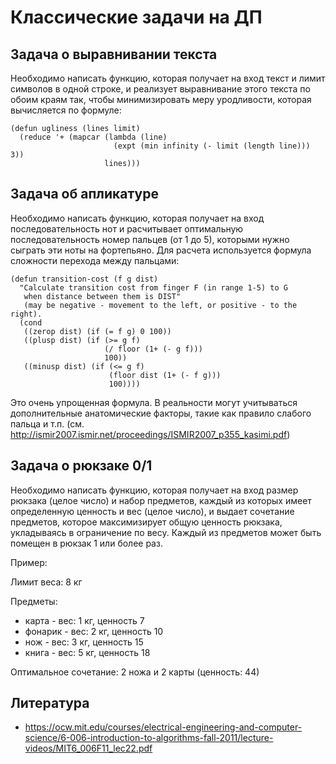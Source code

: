 # Классические задачи на ДП

## Задача о выравнивании текста

Необходимо написать функцию, которая получает на вход текст и лимит символов в одной строке, и реализует выравнивание этого текста по обоим краям так, чтобы минимизировать меру уродливости, которая вычисляется по формуле:

```
(defun ugliness (lines limit)
  (reduce '+ (mapcar (lambda (line)
                       (expt (min infinity (- limit (length line))) 3))
                     lines)))
```

## Задача об апликатуре

Необходимо написать функцию, которая получает на вход последовательность нот и расчитывает оптимальную последовательность номер пальцев (от 1 до 5), которыми нужно сыграть эти ноты на фортепьяно. Для расчета используется формула сложности перехода между пальцами:

```
(defun transition-cost (f g dist)
  "Calculate transition cost from finger F (in range 1-5) to G
   when distance between them is DIST"
   (may be negative - movement to the left, or positive - to the right).
  (cond
   ((zerop dist) (if (= f g) 0 100))
   ((plusp dist) (if (>= g f)
                     (/ floor (1+ (- g f)))
                     100))
   ((minusp dist) (if (<= g f)
                      (floor dist (1+ (- f g)))
                      100))))
```

Это очень упрощенная формула. В реальности могут учитываться дополнительные анатомические факторы, такие как правило слабого пальца и т.п. (см. http://ismir2007.ismir.net/proceedings/ISMIR2007_p355_kasimi.pdf)


## Задача о рюкзаке 0/1

Необходимо написать функцию, которая получает на вход размер рюкзака (целое число) и набор предметов, каждый из которых имеет определенную ценность и вес (целое число), и выдает сочетание предметов, которое максимизирует общую ценность рюкзака, укладываясь в ограничение по весу. Каждый из предметов может быть помещен в рюкзак 1 или более раз.

Пример:

Лимит веса: 8 кг

Предметы:

- карта - вес: 1 кг, ценность 7
- фонарик - вес: 2 кг, ценность 10
- нож - вес: 3 кг, ценность 15
- книга - вес: 5 кг, ценность 18

Оптимальное сочетание: 2 ножа и 2 карты (ценность: 44)


## Литература

- https://ocw.mit.edu/courses/electrical-engineering-and-computer-science/6-006-introduction-to-algorithms-fall-2011/lecture-videos/MIT6_006F11_lec22.pdf

